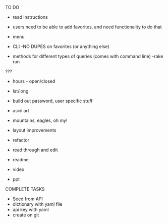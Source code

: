 TO DO

- read instructions
- users need to be able to add favorites, and need functionality to do that

- menu
- CLI
-NO DUPES on favorites (or anything else)

- methods for different types of queries (comes with command line)
-rake run

???
- hours - open/closed
- lat/long
- build out password, user specific stuff

- ascii art
- mountains, eagles, oh my!
- layout improvements
- refactor
- read through and edit

- readme
- video
- ppt

COMPLETE TASKS
- Seed from API
- dictionary with yaml file
- api key with yaml
- create on git